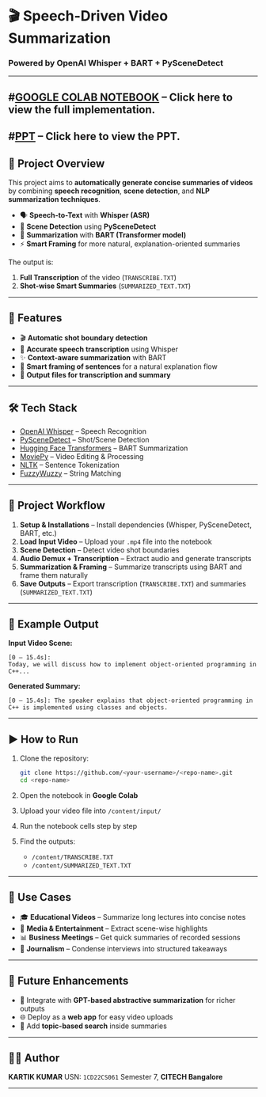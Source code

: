 # 🎬 Speech-Driven Video Summarization

### Powered by **OpenAI Whisper + BART + PySceneDetect**
---
#[GOOGLE COLAB NOTEBOOK](https://colab.research.google.com/drive/1oZ-G_vubB6vwYYtojiaFXhPvrLhGXCtg?usp=sharing) – Click here to view the full implementation.
---
#[PPT]([https://colab.research.google.com/drive/1oZ-G_vubB6vwYYtojiaFXhPvrLhGXCtg?usp=sharing](https://docs.google.com/presentation/d/1xnyb5hy5fH18VUVH5_3byMf6NXjax-TK/edit?usp=drive_link&ouid=114235575491477008302&rtpof=true&sd=true)) – Click here to view the PPT.
---

## 📌 Project Overview

This project aims to **automatically generate concise summaries of videos** by combining **speech recognition**, **scene detection**, and **NLP summarization techniques**.

* 🗣️ **Speech-to-Text** with **Whisper (ASR)**
* 🎥 **Scene Detection** using **PySceneDetect**
* 📝 **Summarization** with **BART (Transformer model)**
* ⚡ **Smart Framing** for more natural, explanation-oriented summaries

The output is:

1. **Full Transcription** of the video (`TRANSCRIBE.TXT`)
2. **Shot-wise Smart Summaries** (`SUMMARIZED_TEXT.TXT`)

---

## 🚀 Features

* 🎬 **Automatic shot boundary detection**
* 🎤 **Accurate speech transcription** using Whisper
* ✨ **Context-aware summarization** with BART
* 🧠 **Smart framing of sentences** for a natural explanation flow
* 📂 **Output files for transcription and summary**

---

## 🛠️ Tech Stack

* [OpenAI Whisper](https://github.com/openai/whisper) – Speech Recognition
* [PySceneDetect](https://github.com/Breakthrough/PySceneDetect) – Shot/Scene Detection
* [Hugging Face Transformers](https://huggingface.co/transformers/) – BART Summarization
* [MoviePy](https://zulko.github.io/moviepy/) – Video Editing & Processing
* [NLTK](https://www.nltk.org/) – Sentence Tokenization
* [FuzzyWuzzy](https://github.com/seatgeek/fuzzywuzzy) – String Matching

---

## 📂 Project Workflow

1. **Setup & Installations** – Install dependencies (Whisper, PySceneDetect, BART, etc.)
2. **Load Input Video** – Upload your `.mp4` file into the notebook
3. **Scene Detection** – Detect video shot boundaries
4. **Audio Demux + Transcription** – Extract audio and generate transcripts
5. **Summarization & Framing** – Summarize transcripts using BART and frame them naturally
6. **Save Outputs** – Export transcription (`TRANSCRIBE.TXT`) and summaries (`SUMMARIZED_TEXT.TXT`)

---

## 📖 Example Output

**Input Video Scene:**

```
[0 – 15.4s]:
Today, we will discuss how to implement object-oriented programming in C++...
```

**Generated Summary:**

```
[0 – 15.4s]: The speaker explains that object-oriented programming in C++ is implemented using classes and objects.
```

---

## ▶️ How to Run

1. Clone the repository:

   ```bash
   git clone https://github.com/<your-username>/<repo-name>.git
   cd <repo-name>
   ```
2. Open the notebook in **Google Colab**
3. Upload your video file into `/content/input/`
4. Run the notebook cells step by step
5. Find the outputs:

   * `/content/TRANSCRIBE.TXT`
   * `/content/SUMMARIZED_TEXT.TXT`

---

## 📌 Use Cases

* 🎓 **Educational Videos** – Summarize long lectures into concise notes
* 🎥 **Media & Entertainment** – Extract scene-wise highlights
* 📊 **Business Meetings** – Get quick summaries of recorded sessions
* 📰 **Journalism** – Condense interviews into structured takeaways

---

## 📢 Future Enhancements

* 🤖 Integrate with **GPT-based abstractive summarization** for richer outputs
* 🌐 Deploy as a **web app** for easy video uploads
* 🔎 Add **topic-based search** inside summaries

---

## 👨‍💻 Author

**KARTIK KUMAR**
USN: `1CD22CS061`
Semester 7, **CITECH Bangalore**

---
